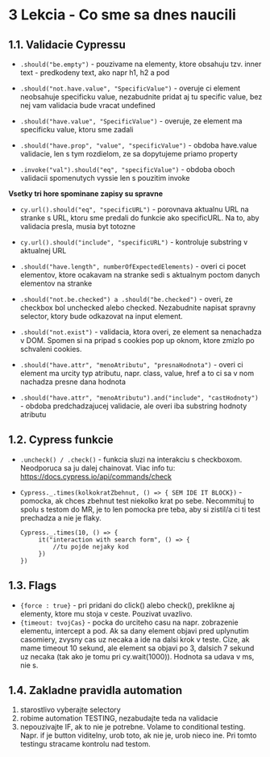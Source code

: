 # 3 Lekcia - Co sme sa dnes naucili

## 1.1. Validacie Cypressu

- `.should("be.empty")` - pouzivame na elementy, ktore obsahuju tzv. inner text - predkodeny text, ako napr h1, h2 a pod
- `.should("not.have.value", "SpecificValue")` - overuje ci element neobsahuje specificku value, nezabudnite pridat aj tu specific value, bez nej vam validacia bude vracat undefined

- `.should("have.value", "SpecificValue")` - overuje, ze element ma specificku value, ktoru sme zadali
- `.should("have.prop", "value", "specificValue")` - obdoba have.value validacie, len s tym rozdielom, ze sa dopytujeme priamo property
- `.invoke("val").should("eq", "specificValue")` - obdoba oboch validacii spomenutych vyssie len s pouzitim invoke

**Vsetky tri hore spominane zapisy su spravne**

- `cy.url().should("eq", "specificURL")` - porovnava aktualnu URL na stranke s URL, ktoru sme predali do funkcie ako specificURL. Na to, aby validacia presla, musia byt totozne
- `cy.url().should("include", "specificURL")` - kontroluje substring v aktualnej URL

- `.should("have.length", numberOfExpectedElements)` - overi ci pocet elementov, ktore ocakavam na stranke sedi s aktualnym poctom danych elementov na stranke

- `.should("not.be.checked") a .should("be.checked")` - overi, ze checkbox bol unchecked alebo checked. Nezabudnite napisat spravny selector, ktory bude odkazovat na input element.

- `.should("not.exist")` - validacia, ktora overi, ze element sa nenachadza v DOM. Spomen si na pripad s cookies pop up oknom, ktore zmizlo po schvaleni cookies.

- `.should("have.attr", "menoAtributu", "presnaHodnota")` - overi ci element ma urcity typ atributu, napr. class, value, href a to ci sa v nom nachadza presne dana hodnota

- `.should("have.attr", "menoAtributu").and("include", "castHodnoty")` - obdoba predchadzajucej validacie, ale overi iba substring hodnoty atributu

## 1.2. Cypress funkcie

- `.uncheck() / .check()` - funkcia sluzi na interakciu s checkboxom. Neodporuca sa ju dalej chainovat. Viac info tu: https://docs.cypress.io/api/commands/check

- `Cypress._.times(kolkokratZbehnut, () => { SEM IDE IT BLOCK})` - pomocka, ak chces zbehnut test niekolko krat po sebe. Necommituj to spolu s testom do MR, je to len pomocka pre teba, aby si zistil/a ci ti test prechadza a nie je flaky.
  ```
  Cypress._.times(10, () => {
       it("interaction with search form", () => {
           //tu pojde nejaky kod
       })
  })
  ```

## 1.3. Flags

- `{force : true}` - pri pridani do click() alebo check(), preklikne aj elementy, ktore mu stoja v ceste. Pouzivat uvazlivo.
- `{timeout: tvojCas}` - pocka do urciteho casu na napr. zobrazenie elementu, intercept a pod. Ak sa dany element objavi pred uplynutim casomiery, zvysny cas uz necaka a ide na dalsi krok v teste. Cize, ak mame timeout 10 sekund, ale element sa objavi po 3, dalsich 7 sekund uz necaka (tak ako je tomu pri cy.wait(1000)). Hodnota sa udava v ms, nie s.

## 1.4. Zakladne pravidla automation

1. starostlivo vyberajte selectory
2. robime automation TESTING, nezabudajte teda na validacie
3. nepouzivajte IF, ak to nie je potrebne. Volame to conditional testing. Napr. if je button viditelny, urob toto, ak nie je, urob nieco ine. Pri tomto testingu stracame kontrolu nad testom.
